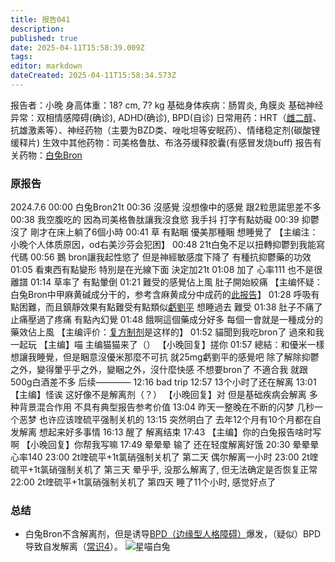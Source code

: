 ```yaml
---
title: 报告041
description: 
published: true
date: 2025-04-11T15:58:39.009Z
tags: 
editor: markdown
dateCreated: 2025-04-11T15:58:34.573Z
---
```


报告者：小晚
身高体重：18? cm, 7? kg
基础身体疾病：肠胃炎, 角膜炎
基础神经异常：双相情感障碍(确诊), ADHD(确诊), BPD(自诊)
日常用药：HRT（[雌二醇](/E2/)、抗雄激素等）、神经药物（主要为BZD类、唑吡坦等安眠药）、情绪稳定剂(碳酸锂缓释片)
生效中其他药物：司美格鲁肽、布洛芬缓释胶囊(有感冒发烧buff)
报告有关药物：[白兔Bron](/%E7%99%BD%E5%85%94Bron/)

### 原报告
2024.7.6
00:00 白兔Bron21t
00:36 沒感覺 沒想像中的感覺 跟2粒思諾思差不多
00:38 我空腹吃的 因為司美格魯肽讓我沒食慾 我手抖 打字有點妨礙
00:39 抑鬱沒了 剛才在床上躺了6個小時
00:41 草 有點睏 優美那種睏 想睡覺了 【主编注：小晚个人体质原因，od右美沙芬会犯困】
00:48 21t白兔不足以扭轉抑鬱到我能寫代碼
00:56 鵝 bron讓我起性慾了 但是神經敏感度下降了 有種抗抑鬱藥的功效
01:05 看東西有點變形 特別是在光線下面 決定加21t
01:08 加了 心率111 也不是很離譜
01:14 草率了 有點暈倒
01:21 難受的感覺佔上風 肚子開始絞痛 【主编怀疑：白兔Bron中甲麻黄碱成分干的，参考含麻黄成分中成药的[此报告](/report/RP022/)】
01:28 呼吸有點困難，而且鎮靜效果有點難受有點類似[虧劉平](/QTP/) 想睡過去 難受
01:38 肚子不痛了 止痛壓過了疼痛 有點內幻覺
01:48 餓啊這個藥成分好多  每個一會就是一種成分的藥效佔上風 【主编评价：[复方制剂](/%E5%A4%8D%E6%96%B9%E7%B3%BB%E5%88%97/)是这样的】
01:52 貓聞到我吃bron了 過來和我一起玩 【主编】喵 主编猫猫来了（） 【小晚回复】搓你
01:57 總結：和優米一樣想讓我睡覺，但是睏意沒優米那麼不可抗 就25mg虧劉平的感覺吧 除了解除抑鬱之外，變得暈乎乎之外，變睏之外，沒什麼快感 不想要bron了 不適合我 就跟500g白酒差不多
后续————
12:16 bad trip
12:57 13个小时了还在解离
13:01 【主编】怪诶 这好像不是解离剂（？） 【小晚回复】对 但是基础疾病会解离 多种背景混合作用 不具有典型报告参考价值
13:04 昨天一整晚在不断的闪梦 几秒一个恶梦 也许应该喹硫平强制关机的
13:15 突然明白了 去年12个月有10个月都在自发解离 想起来好多事情
16:13 醒了 解离结束
17:43 【主编】你的白兔报告啥时写啊 【小晚回复】你帮我写嘛
17:49 晕晕晕 输了 还在轻度解离好饿
20:30 晕晕晕 心率140
23:00 2t喹硫平+1t氯硝强制关机了
第二天
偶尔解离一小时
23:00 2t喹硫平+1t氯硝强制关机了
第三天
晕乎乎, 没那么解离了, 但无法确定是否恢复正常
22:00 2t喹硫平+1t氯硝强制关机了
第四天
睡了11个小时, 感觉好点了

### 总结
- 白兔Bron不含解离剂，但是诱导[BPD（边缘型人格障碍）](/BPD/)爆发，（疑似）BPD导致自发解离（[常识4](/%E5%B8%B8%E8%AF%86/)）。
![星喵白兔](./imgs/星喵白兔.jpg)
